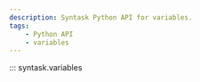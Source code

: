 ```yaml
---
description: Syntask Python API for variables.
tags:
    - Python API
    - variables
---
```


::: syntask.variables
